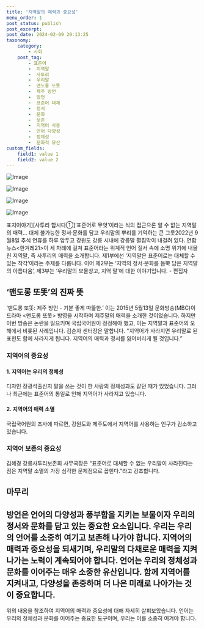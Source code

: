 ```yaml
---
title: '지역말의 매력과 중요성'
menu_order: 1
post_status: publish
post_excerpt: 
post_date: 2024-02-09 20:13:25
taxonomy:
    category:
        - 사회
    post_tag:
        - 표준어
        -  지역말
        -  사투리
        -  우리말
        -  맨도롱 또똣
        -  제주 방언
        -  방언
        -  표준어 대체
        -  정서
        -  문화
        -  보존
        -  지역어 사용
        -  언어 다양성
        -  정체성
        -  문화적 유산
custom_fields:
    field1: value 1
    field2: value 2
---
```


![Image](https://imgnews.pstatic.net/image/036/2024/02/09/0000049403_001_20240209165101076.jpg?type=w647)

![Image](https://imgnews.pstatic.net/image/036/2024/02/09/0000049403_002_20240209165101117.jpg?type=w647)

![Image](https://imgnews.pstatic.net/image/036/2024/02/09/0000049403_003_20240209165101151.jpg?type=w647)

![Image](https://imgnews.pstatic.net/image/036/2024/02/09/0000049403_004_20240209165101244.jpg?type=w647)

표지이야기][사투리 합시다①]‘표준어로 무엇’이라는 식의 접근으론 알 수 없는 지역말의 매력… 대체 불가능한 정서·문화를 담고 우리말의 뿌리를 기억하는 큰 그릇2022년 9월8일 추석 연휴를 하루 앞두고 강원도 강릉 시내에 강릉말 펼침막이 내걸려 있다. 연합뉴스<한겨레21>이 세 차례에 걸쳐 표준어라는 위계적 언어 질서 속에 소명 위기에 내몰린 지역말, 즉 사투리의 매력을 소개합니다. 제1부에선 ‘지역말은 표준어로는 대체할 수 있는 착각’이라는 주제를 다룹니다. 이어 제2부는 ‘지역의 정서·문화를 듬뿍 담은 지역말의 아름다움’, 제3부는 ‘우리말의 보물창고, 지역 말’에 대한 이야기입니다. - 편집자
## ‘맨도롱 또똣’의 진짜 뜻
‘맨도롱 또똣: 제주 방언 - 기분 좋게 따뜵한.’ 이는 2015년 5월13일 문화방송(MBC)이 드라마 <맨도롱 또똣> 방영을 시작하며 제주말의 매력을 소개한 것이었습니다. 하지만 이번 방송은 논란을 일으키며 국립국어원이 정정해야 했고, 이는 지역말과 표준어의 오해에서 비롯된 사례입니다. 김순자 센터장은 말합니다. "지역어가 사라지면 우리말로 된 표현도 함께 사라지게 됩니다. 지역어의 매력과 정서를 잃어버리게 될 것입니다.”
### 지역어의 중요성
#### 1. 지역어는 우리의 정체성
디자인 장광석출신지 말을 쓰는 것이 한 사람의 정체성과도 같던 때가 있었습니다. 그러나 최근에는 표준어의 통일로 인해 지역어가 사라지고 있습니다. 
#### 2. 지역어의 매력 소멸
국립국어원의 조사에 따르면, 강원도와 제주도에서 지역어를 사용하는 인구가 감소하고 있습니다. 
### 지역어 보존의 중요성
김혜경 강릉사투리보존회 사무국장은 “표준어로 대체할 수 없는 우리말이 사라진다는 점은 지역말 소멸의 가장 심각한 문제점으로 꼽힌다."라고 강조합니다. 
## 마무리
방언은 언어의 다양성과 풍부함을 지키는 보물이자 우리의 정서와 문화를 담고 있는 중요한 요소입니다. 우리는 우리의 언어를 소중히 여기고 보존해 나가야 합니다. 지역어의 매력과 중요성을 되새기며, 우리말의 다채로운 매력을 지켜나가는 노력이 계속되어야 합니다. 
언어는 우리의 정체성과 문화를 이어주는 매우 소중한 유산입니다. 함께 지역어를 지켜내고, 다양성을 존중하며 더 나은 미래로 나아가는 것이 중요합니다. 
--- 
위의 내용을 참조하여 지역어의 매력과 중요성에 대해 자세히 살펴보았습니다. 언어는 우리의 정체성과 문화를 이어주는 중요한 도구이며, 우리는 이를 소중히 여겨야 합니다.
